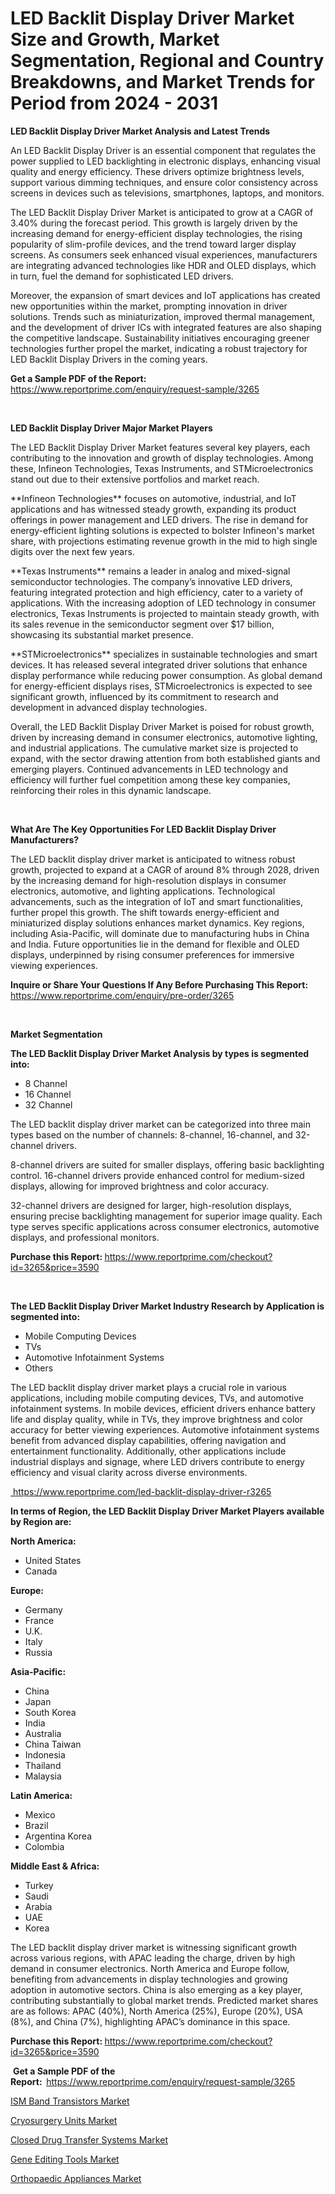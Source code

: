 <p><h1>LED Backlit Display Driver Market Size and Growth, Market Segmentation, Regional and Country Breakdowns, and Market Trends for Period from 2024 -  2031</h1></p><p><strong>LED Backlit Display Driver Market Analysis and Latest Trends</strong></p>
<p><p>An LED Backlit Display Driver is an essential component that regulates the power supplied to LED backlighting in electronic displays, enhancing visual quality and energy efficiency. These drivers optimize brightness levels, support various dimming techniques, and ensure color consistency across screens in devices such as televisions, smartphones, laptops, and monitors.</p><p>The LED Backlit Display Driver Market is anticipated to grow at a CAGR of 3.40% during the forecast period. This growth is largely driven by the increasing demand for energy-efficient display technologies, the rising popularity of slim-profile devices, and the trend toward larger display screens. As consumers seek enhanced visual experiences, manufacturers are integrating advanced technologies like HDR and OLED displays, which in turn, fuel the demand for sophisticated LED drivers.</p><p>Moreover, the expansion of smart devices and IoT applications has created new opportunities within the market, prompting innovation in driver solutions. Trends such as miniaturization, improved thermal management, and the development of driver ICs with integrated features are also shaping the competitive landscape. Sustainability initiatives encouraging greener technologies further propel the market, indicating a robust trajectory for LED Backlit Display Drivers in the coming years.</p></p>
<p><strong>Get a Sample PDF of the Report:&nbsp;</strong> <a href="https://www.reportprime.com/enquiry/request-sample/3265">https://www.reportprime.com/enquiry/request-sample/3265</a></p>
<p>&nbsp;</p>
<p><strong>LED Backlit Display Driver Major Market Players</strong></p>
<p><p>The LED Backlit Display Driver Market features several key players, each contributing to the innovation and growth of display technologies. Among these, Infineon Technologies, Texas Instruments, and STMicroelectronics stand out due to their extensive portfolios and market reach.</p><p>**Infineon Technologies** focuses on automotive, industrial, and IoT applications and has witnessed steady growth, expanding its product offerings in power management and LED drivers. The rise in demand for energy-efficient lighting solutions is expected to bolster Infineon's market share, with projections estimating revenue growth in the mid to high single digits over the next few years.</p><p>**Texas Instruments** remains a leader in analog and mixed-signal semiconductor technologies. The company’s innovative LED drivers, featuring integrated protection and high efficiency, cater to a variety of applications. With the increasing adoption of LED technology in consumer electronics, Texas Instruments is projected to maintain steady growth, with its sales revenue in the semiconductor segment over $17 billion, showcasing its substantial market presence.</p><p>**STMicroelectronics** specializes in sustainable technologies and smart devices. It has released several integrated driver solutions that enhance display performance while reducing power consumption. As global demand for energy-efficient displays rises, STMicroelectronics is expected to see significant growth, influenced by its commitment to research and development in advanced display technologies.</p><p>Overall, the LED Backlit Display Driver Market is poised for robust growth, driven by increasing demand in consumer electronics, automotive lighting, and industrial applications. The cumulative market size is projected to expand, with the sector drawing attention from both established giants and emerging players. Continued advancements in LED technology and efficiency will further fuel competition among these key companies, reinforcing their roles in this dynamic landscape.</p></p>
<p>&nbsp;</p>
<p><strong>What Are The Key Opportunities For LED Backlit Display Driver Manufacturers?</strong></p>
<p><p>The LED backlit display driver market is anticipated to witness robust growth, projected to expand at a CAGR of around 8% through 2028, driven by the increasing demand for high-resolution displays in consumer electronics, automotive, and lighting applications. Technological advancements, such as the integration of IoT and smart functionalities, further propel this growth. The shift towards energy-efficient and miniaturized display solutions enhances market dynamics. Key regions, including Asia-Pacific, will dominate due to manufacturing hubs in China and India. Future opportunities lie in the demand for flexible and OLED displays, underpinned by rising consumer preferences for immersive viewing experiences.</p></p>
<p><strong>Inquire or Share Your Questions If Any Before Purchasing This Report:</strong> <a href="https://www.reportprime.com/enquiry/pre-order/3265">https://www.reportprime.com/enquiry/pre-order/3265</a></p>
<p>&nbsp;</p>
<p><strong>Market Segmentation</strong></p>
<p><strong>The LED Backlit Display Driver Market Analysis by types is segmented into:</strong></p>
<p><ul><li>8 Channel</li><li>16 Channel</li><li>32 Channel</li></ul></p>
<p><p>The LED backlit display driver market can be categorized into three main types based on the number of channels: 8-channel, 16-channel, and 32-channel drivers. </p><p>8-channel drivers are suited for smaller displays, offering basic backlighting control. 16-channel drivers provide enhanced control for medium-sized displays, allowing for improved brightness and color accuracy. </p><p>32-channel drivers are designed for larger, high-resolution displays, ensuring precise backlighting management for superior image quality. Each type serves specific applications across consumer electronics, automotive displays, and professional monitors.</p></p>
<p><strong>Purchase this Report:&nbsp;</strong><a href="https://www.reportprime.com/checkout?id=3265&price=3590">https://www.reportprime.com/checkout?id=3265&price=3590</a></p>
<p>&nbsp;</p>
<p><strong>The LED Backlit Display Driver Market Industry Research by Application is segmented into:</strong></p>
<p><ul><li>Mobile Computing Devices</li><li>TVs</li><li>Automotive Infotainment Systems</li><li>Others</li></ul></p>
<p><p>The LED backlit display driver market plays a crucial role in various applications, including mobile computing devices, TVs, and automotive infotainment systems. In mobile devices, efficient drivers enhance battery life and display quality, while in TVs, they improve brightness and color accuracy for better viewing experiences. Automotive infotainment systems benefit from advanced display capabilities, offering navigation and entertainment functionality. Additionally, other applications include industrial displays and signage, where LED drivers contribute to energy efficiency and visual clarity across diverse environments.</p></p>
<p><a href="https://www.reportprime.com/led-backlit-display-driver-r3265">&nbsp;https://www.reportprime.com/led-backlit-display-driver-r3265</a></p>
<p><strong>In terms of Region, the LED Backlit Display Driver Market Players available by Region are:</strong></p>
<p>
    <p> <strong> North America: </strong>
        <ul>
            <li>United States</li>
            <li>Canada</li>
        </ul>
        </p> 
    <p> <strong> Europe: </strong>
        <ul>
            <li>Germany</li>
            <li>France</li>
            <li>U.K.</li>
            <li>Italy</li>
            <li>Russia</li>
        </ul>
        </p> 
    <p> <strong> Asia-Pacific: </strong>
        <ul>
            <li>China</li>
            <li>Japan</li>
            <li>South Korea</li>
            <li>India</li>
            <li>Australia</li>
            <li>China Taiwan</li>
            <li>Indonesia</li>
            <li>Thailand</li>
            <li>Malaysia</li>
        </ul>
        </p> 
    <p> <strong> Latin America: </strong>
        <ul>
            <li>Mexico</li>
            <li>Brazil</li>
            <li>Argentina Korea</li>
            <li>Colombia</li>
        </ul>
        </p> 
    <p> <strong> Middle East & Africa: </strong>
        <ul>
            <li>Turkey</li>
            <li>Saudi</li>
            <li>Arabia</li>
            <li>UAE</li>
            <li>Korea</li>
        </ul>
    </p>
    </p>
<p><p>The LED backlit display driver market is witnessing significant growth across various regions, with APAC leading the charge, driven by high demand in consumer electronics. North America and Europe follow, benefiting from advancements in display technologies and growing adoption in automotive sectors. China is also emerging as a key player, contributing substantially to global market trends. Predicted market shares are as follows: APAC (40%), North America (25%), Europe (20%), USA (8%), and China (7%), highlighting APAC’s dominance in this space.</p></p>
<p><strong>Purchase this Report: </strong><a href="https://www.reportprime.com/checkout?id=3265&price=3590">https://www.reportprime.com/checkout?id=3265&price=3590</a></p>
<p>&nbsp;<strong>Get a Sample PDF of the Report:&nbsp;&nbsp;</strong><a href="https://www.reportprime.com/enquiry/request-sample/3265">https://www.reportprime.com/enquiry/request-sample/3265</a></p>
<p><strong></strong></p>
<p><p><a href="https://github.com/KamrulHadi87/Market-Research-Report-List-1/blob/main/ism-band-transistors-market.md">ISM Band Transistors Market</a></p><p><a href="https://issuu.com/reportprime-2/docs/cryosurgery-units-market-size-2030._b6533ca28cdb65">Cryosurgery Units Market</a></p><p><a href="https://issuu.com/reportprime-2/docs/closed-drug-transfer-systems-market_7ea965772ad274">Closed Drug Transfer Systems Market</a></p><p><a href="https://www.linkedin.com/pulse/gene-editing-tools-market-size-growing-cagr-77-report-covers-q5lhe?trackingId=Yd6kV%2FFSSgqPHVLLVm9EGA%3D%3D">Gene Editing Tools Market</a></p><p><a href="https://www.linkedin.com/pulse/market-forecasting-change-global-orthopaedic-appliances-wnj4e?trackingId=1TlcH2KST3CDryoRWxj99Q%3D%3D">Orthopaedic Appliances Market</a></p></p>